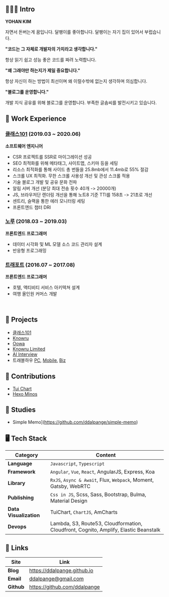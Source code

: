 ## 👨🏻‍💻 Intro

**YOHAN KIM**

자면서 돈버는게 꿈입니다. 달팽이를 좋아합니다. 달팽이는 자기 집이 있어서 부럽습니다.

**"코드는 그 자체로 개발자의 가치라고 생각합니다."**

항상 읽기 쉽고 성능 좋은 코드를 짜려 노력합니다.

**"왜 그래야만 하는지가 제일 중요합니다."**

항상 자신이 하는 방법이 최선이며 왜 이럴수밖에 없는지 생각하며 의심합니다.

**"블로그를 운영합니다."**

개발 지식 공유를 위해 블로그를 운영합니다. 부족한 글솜씨를 발전시키고 있습니다.

## 📌 Work Experience

### [클래스101](https://class101.net) (2019.03 ~ 2020.06)

**소프트웨어 엔지니어**

- CSR 프로젝트를 SSR로 마이그레이션 성공
- SEO 최적화를 위해 메타태그, 사이트맵, 스키마 등을 세팅
- 리소스 최적화를 통해 사이드 총 번들을 25.8mb에서 11.4mb로 55% 절감
- 스크롤 UX 최적화. 무한 스크롤 사용성 개선 및 관성 스크롤 적용
- 기술 블로그 개발 및 공유 문화 전파
- 알림 서버 개선 (분당 최대 전송 횟수 40개 -> 20000개)
- JS, 브라우저단 렌더링 개선을 통해 노트8 기준 TTI를 158초 -> 21초로 개선
- 센트리, 슬랙을 통한 에러 모니터링 세팅
- 프론트엔드 챕터 DRI

### [노루](http://knowru.com) (2018.03 ~ 2019.03)

**프론트엔드 프로그래머**

- 데이터 시각화 및 ML 모델 소스 코드 관리자 설계
- 반응형 프로그래밍

### [트래포트](https://m.travelhow.com) (2016.07 ~ 2017.08)

**프론트엔드 프로그래머**

- 호텔, 액티비티 서비스 아키텍쳐 설계
- 여행 올인원 커머스 개발

<br/>

## 🚀 Projects

- [클래스101](https://class101.net)
- [Knowru](https://www.knowru.com)
- [Oowa](https://oowa.io)
- [Knowru Limited](https://www.knowrulimited.com)
- [AI Interview](https://www.ai-interview.com)
- 트래블하우 [PC](https://www.travelhow.com), [Mobile](https://m.travelhow.com), [Biz](https://biz.travelhow.biz)

## 🎨 Contributions

- [Tui Chart](https://github.com/nhnent/tui.chart)
- [Hexo Minos](https://github.com/ppoffice/hexo-theme-minos)

## 📖 Studies

- Simple Memo](https://github.com/ddalpange/simple-memo)

## 🖥 Tech Stack

| Category               | Content                                                                              |
| ---------------------- | ------------------------------------------------------------------------------------ |
| **Language**           | `Javascript`, `Typescript`                                                           |
| **Framework**          | `Angular`, `Vue`, `React`, AngularJS, Express, Koa                                   |
| **Library**            | `RxJS`, `Async & Await`, Flux, `Webpack`, Moment, Gatsby, WebRTC                     |
| **Publishing**         | `Css in JS`, Scss, Sass, Bootstrap, Bulma, Material Design                           |
| **Data Visualization** | TuiChart, `ChartJS`, AmCharts                                                        |
| **Devops**             | Lambda, S3, Route53, Cloudformation, Cloudfront, Cognito, Amplify, Elastic Beanstalk |


## 🔗 Links

| Site       | Link                         |
| ---------- | ---------------------------- |
| **Blog**   | https://ddalpange.github.io  |
| **Email**  | ddalpange@gmail.com          |
| **Github** | https://github.com/ddalpange |
